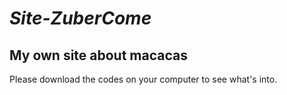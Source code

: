 <h1><em>Site-ZuberCome</em></h1>
<h2><strong>My own site about macacas</strong></h2>
Please download the codes on your computer to see what's into.
